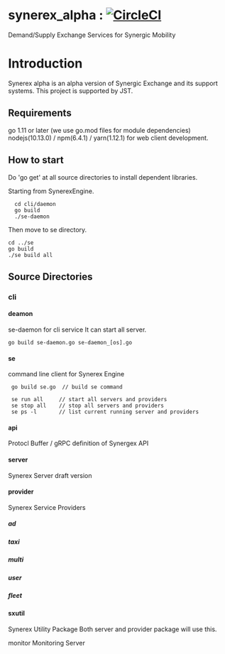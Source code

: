 # synerex_alpha :  [![CircleCI](https://circleci.com/gh/synerex/synerex_alpha.svg?style=shild)](https://circleci.com/gh/synerex/synerex_alpha) 
Demand/Supply Exchange Services for Synergic Mobility

# Introduction
Synerex alpha is an alpha version of Synergic Exchange and its support systems.
This project is supported by JST.

## Requirements
go 1.11 or later (we use go.mod files for module dependencies)
nodejs(10.13.0) / npm(6.4.1) / yarn(1.12.1) for web client development.

## How to start
Do 'go get' at all source directories to install dependent libraries.

Starting from SynerexEngine.
```
  cd cli/daemon
  go build
  ./se-daemon
```

Then move to se directory.
```
cd ../se
go build
./se build all
```

## Source Directories

### cli
#### deamon
 se-daemon for cli service
  It can start all server.
 ```
 go build se-daemon.go se-daemon_[os].go
 ```


#### se
 command line client for Synerex Engine
```
 go build se.go  // build se command
 
 se run all     // start all servers and providers
 se stop all    // stop all servers and providers
 se ps -l       // list current running server and providers
```

#### api

Protocl Buffer / gRPC definition of Synergex API

#### server

Synerex Server draft version

#### provider

Synerex Service Providers

#####    ad

#####    taxi

#####    multi

#####    user

#####    fleet

#### sxutil

Synerex Utility Package Both server and provider package will
use this.

monitor Monitoring Server

